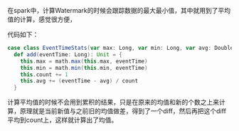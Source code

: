 在spark中，计算Watermark的时候会跟踪数据的最大最小值，其中就用到了平均值的计算，感觉很方便，

代码如下：

```scala
case class EventTimeStats(var max: Long, var min: Long, var avg: Double, var count: Long) {
  def add(eventTime: Long): Unit = {
    this.max = math.max(this.max, eventTime)
    this.min = math.min(this.min, eventTime)
    this.count += 1
    this.avg += (eventTime - avg) / count
  }
```

计算平均值的时候不会用到累积的结果，只是在原来的均值和新的个数之上来计算，原理就是当前新值与之前旧的均值做差，得到了一个diff，然后再把这个diff平均到count上，这样就计算出了均值。